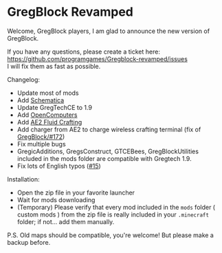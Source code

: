 # GregBlock Revamped


Welcome, GregBlock players, I am glad to announce the new version of GregBlock.

If you have any questions, please create a ticket here: https://github.com/programgames/Gregblock-revamped/issues  
I will fix them as fast as possible.


Changelog:
- Update most of mods
- Add [Schematica](https://www.curseforge.com/minecraft/mc-mods/schematica)
- Update GregTechCE to 1.9
- Add [OpenComputers](https://www.curseforge.com/minecraft/mc-mods/opencomputers)
- Add [AE2 Fluid Crafting](https://www.curseforge.com/minecraft/mc-mods/ae2-fluid-crafting)
- Add charger from AE2 to charge wireless crafting terminal (fix of [GregBlock/#172](https://github.com/TheLimePixel/GregBlock/issues/172))
- Fix multiple bugs
- GregicAdditions, GregsConstruct, GTCEBees, GregBlockUtilities included in the mods folder are compatible with Gregtech 1.9.
- Fix lots of English typos ([#15](https://github.com/programgames/Gregblock-revamped/pull/15))

Installation: 
- Open the zip file in your favorite launcher
- Wait for mods downloading
- (Temporary) Please verify that every mod included in the `mods` folder ( custom mods ) from the zip file is really included in your `.minecraft` folder; if not... add them manually.

P.S. Old maps should be compatible, you're welcome! But please make a backup before.
